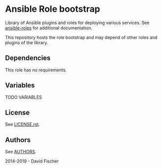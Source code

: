 # Ansible Role bootstrap

Library of Ansible plugins and roles for deploying various services.
See [ansible-roles](https://github.com/davidfischer-ch/ansible-roles) for additional documentation.

This repository hosts the role bootstrap and may depend of other roles and plugins of the library.

## Dependencies

This role has no requirements.

## Variables

TODO VARIABLES

## License

See [LICENSE.rst](LICENSE.rst).

## Authors

See [AUTHORS](AUTHORS).

2014-2019 - David Fischer

